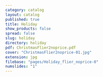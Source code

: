 ```yaml
---
category: catalog
layout: catalog
published: true
title: Holiday
show_products: false
spread: false
slug: holiday
directory: holiday
pdf: ChristmasFlier2noprice.pdf
cover: "ChristmasFlier2noprice-01.jpg"
extension: jpg
filebase: "pages/Holiday_flier_noprice-0"
numslides: "1"
---
```


